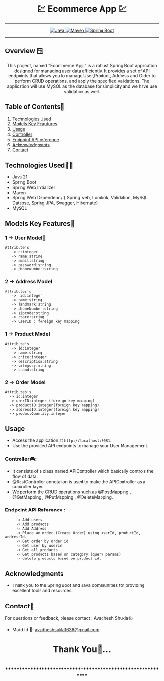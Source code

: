 # <h1 align = "center"> 💹 Ecommerce App 💹 </h1>
___ 
<p align="center">
<a href="Java url">
    <img alt="Java" src="https://img.shields.io/badge/Java->=8-darkblue.svg" />
</a>
<a href="Maven url" >
    <img alt="Maven" src="https://img.shields.io/badge/maven-3.1.3-brightgreen.svg" />
</a>
<a href="Spring Boot url" >
    <img alt="Spring Boot" src="https://img.shields.io/badge/Spring Boot-3.0.6-brightgreen.svg" />
</a>
</p>

---

<p align="left">

<!-- Project Description -->
## Overview 🪟
<p align="center">This project, named "Ecommerce App," is a robust Spring Boot application designed for managing user data efficiently. It provides a set of API endpoints that allows you to manage User,Product, Address and Order to perform CRUD operations, and apply the specified validations. The application will use MySQL as the database for simplicity and we have use validation as well.
</p>

<!-- Table of Contents -->
## Table of Contents📑
1. [Technologies Used](#technologies-used)
2. [Models Key Feautures](#models-key-features🔑)
3. [Usage](#usage)
4. [Controller](#controller🎮)
5. [Endpoint API reference](#endpoint-api-reference)
6. [Acknowledgments](#acknowledgments)
7. [Contact](#contact)

<!-- Technologies Used -->
## Technologies Used🧑‍💻
- Java 21
- Spring Boot
- Spring Web Initializer
- Maven 
- Spring Web Dependency  { Spring web, Lombok, Validation, MySQL Databse, Spring JPA, Swagger, Hibernate}
- MySQL


<!-- Model --->

## Models Key Features🔑
### 1 -> User Model👤
    Attribute's
       -> d:integer
       -> name:string
       -> email:string
       -> password:string
       -> phoneNumber:string
 

### 2 -> Address Model
    Attributes's
       ->  id:integer    
       -> name:string
       -> landmark:string
       -> phoneNumber:string
       -> zipcode:string
       -> state:string
       -> UserID : foreign key mapping

 ### 1 -> Product Model
    Attribute's
       -> id:integer 
       -> name:string
       -> price:integer
       -> description:string
       -> category:string
       -> brand:string

### 2 -> Order Model
    Attributes's
      -> id:integer
      -> userID:integer (foreign key mapping)
      -> productID:integer(foreign key mapping)
      -> addressID:integer(foreign key mapping)
      -> productQuantity:integer

<!-- Usage -->
## Usage
- Access the application at `http://localhost:8081`.
- Use the provided API endpoints to manage your User Management.

### Controller🎮:
- It consists of a class named APIController which basically controls the flow of data.
- @RestController annotation is used to make the APIController as a controller layer.
- We perform the CRUD operations such as @PostMapping , @GetMapping , @PutMapping , @DeleteMapping.

### Endpoint API Reference :

         -> Add users
         -> Add products
         -> Add Address
         -> Place an order (Create Order) using userId, productId, addressId.
         -> Get order by order id
         -> Get user by userid
         -> Get all products
         -> Get products based on category (query params) 
         -> delete products based on product id.
 

 <!-- Acknowledgments -->
## Acknowledgments
- Thank you to the Spring Boot and Java communities for providing excellent tools and resources.

<!-- Contact -->
## Contact📲
For questions or feedback, please contact : Avadhesh Shukla👍
- Maild Id 📧: avadheshsukla1636@gmail.com

<h1 align="center">Thank You💖...<h1>
<h3 align = "center"> ***********************************************************<h3>




 
